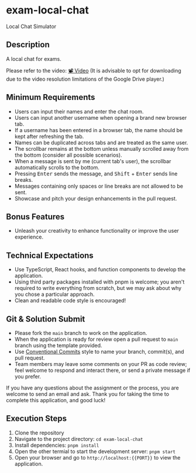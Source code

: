 # exam-local-chat

Local Chat Simulator

## Description

A local chat for exams.

Please refer to the video: [📽️ Video](https://drive.google.com/file/d/1JnsTEYAk6huxw6Dj0CiHY3k6JUxKw4fm/view?usp=sharing) (It is advisable to opt for downloading due to the video resolution limitations of the Google Drive player.)

## Minimum Requirements

- Users can input their names and enter the chat room.
- Users can input another username when opening a brand new browser tab.
- If a username has been entered in a browser tab, the name should be kept after refreshing the tab.
- Names can be duplicated across tabs and are treated as the same user.
- The scrollbar remains at the bottom unless manually scrolled away from the bottom (consider all possible scenarios).
- When a message is sent by me (current tab's user), the scrollbar automatically scrolls to the bottom.
- Pressing <kbd>Enter</kbd> sends the message, and <kbd>Shift</kbd> + <kbd>Enter</kbd> sends line breaks.
- Messages containing only spaces or line breaks are not allowed to be sent.
- Showcase and pitch your design enhancements in the pull request.

## Bonus Features

- Unleash your creativity to enhance functionality or improve the user experience.

## Technical Expectations

- Use TypeScript, React hooks, and function components to develop the application.
- Using third party packages installed with pnpm is welcome; you aren't required to write everything from scratch, but we may ask about why you chose a particular approach.
- Clean and readable code style is encouraged!

## Git & Solution Submit

- Please fork the `main` branch to work on the application.
- When the application is ready for review open a pull request to `main` branch using the template provided.
- Use [Conventional Commits](https://www.conventionalcommits.org/en/v1.0.0/) style to name your branch, commit(s), and pull request.
- Team members may leave some comments on your PR as code review; feel welcome to respond and interact there, or send a private message if you prefer.

If you have any questions about the assignment or the process, you are welcome to send an email and ask. Thank you for taking the time to complete this application, and good luck!

## Execution Steps

1. Clone the repository
2. Navigate to the project directory: `cd exam-local-chat`
3. Install dependencies: `pnpm install`
4. Open the other termial to start the development server: `pnpm start`
5. Open your browser and go to `http://localhost:{{PORT}}` to view the application.
